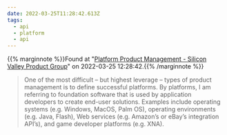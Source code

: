 ```yaml
---
date: 2022-03-25T11:28:42.613Z
tags:
  - api
  - platform
  - api
---
```

{{% marginnote %}}Found at "[Platform Product Management - Silicon Valley Product Group](https://svpg.com/platform-product-management/)" on 2022-03-25 12:28:42.{{% /marginnote %}}

> One of the most difficult – but highest leverage – types of product management is to define successful platforms. By platforms, I am referring to foundation software that is used by application developers to create end-user solutions. Examples include operating systems (e.g. Windows, MacOS, Palm OS), operating environments (e.g. Java, Flash), Web services (e.g. Amazon’s or eBay’s integration API’s), and game developer platforms (e.g. XNA).

